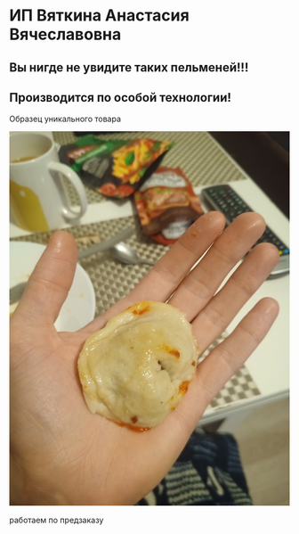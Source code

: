 # ИП Вяткина Анастасия Вячеславовна

## Вы нигде не увидите таких пельменей!!!

## Производится по особой технологии!

Образец уникального товара

![качество супер](images/2.jpg)

работаем по предзаказу